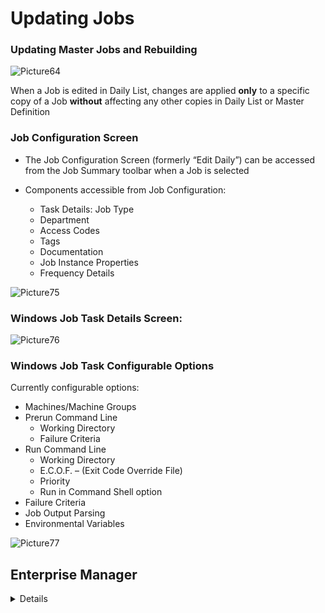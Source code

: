 # Updating Jobs

### Updating Master Jobs and Rebuilding

![Picture64](../static/imgbasic/Picture64.png)

When a Job is edited in Daily List, changes are applied **only** to a specific copy of a Job **without** affecting any other copies in Daily List or Master Definition   

### Job Configuration Screen

* The Job Configuration Screen (formerly “Edit Daily”) can be accessed from the Job Summary toolbar when a Job is selected

* Components accessible from Job Configuration:
  * Task Details: Job Type
  * Department
  * Access Codes
  * Tags
  * Documentation
  * Job Instance Properties
  * Frequency Details

![Picture75](../static/imgbasic/Picture75.png)   

### Windows Job Task Details Screen:

![Picture76](../static/imgbasic/Picture76.png)

### Windows Job Task Configurable Options

Currently configurable options:  

* Machines/Machine Groups  
* Prerun Command Line  
  * Working Directory  
  * Failure Criteria  
* Run Command Line  
  * Working Directory  
  * E.C.O.F. – (Exit Code Override File)  
  * Priority  
  * Run in Command Shell option  
* Failure Criteria  
* Job Output Parsing  
* Environmental Variables  

![Picture77](../static/imgbasic/Picture77.png)  

## Enterprise Manager

<details>

#### Edit Daily Job Menu

![Picture65](../static/imgbasic/Picture65.png)

#### Edit Daily Job Screen

![Picture66](../static/imgbasic/Picture66.png)

</details>
